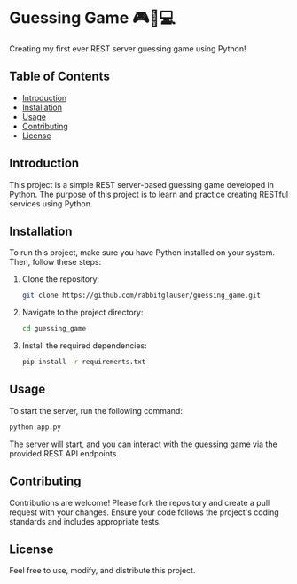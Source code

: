 # Guessing Game 🎮🐍💻

Creating my first ever REST server guessing game using Python!

## Table of Contents

- [Introduction](#introduction)
- [Installation](#installation)
- [Usage](#usage)
- [Contributing](#contributing)
- [License](#license)

## Introduction

This project is a simple REST server-based guessing game developed in Python. The purpose of this project is to learn and practice creating RESTful services using Python.

## Installation

To run this project, make sure you have Python installed on your system. Then, follow these steps:

1. Clone the repository:
    ```sh
    git clone https://github.com/rabbitglauser/guessing_game.git
    ```
2. Navigate to the project directory:
    ```sh
    cd guessing_game
    ```
3. Install the required dependencies:
    ```sh
    pip install -r requirements.txt
    ```

## Usage

To start the server, run the following command:
```sh
python app.py
```
The server will start, and you can interact with the guessing game via the provided REST API endpoints.

## Contributing

Contributions are welcome! Please fork the repository and create a pull request with your changes. Ensure your code follows the project's coding standards and includes appropriate tests.

## License

Feel free to use, modify, and distribute this project.
